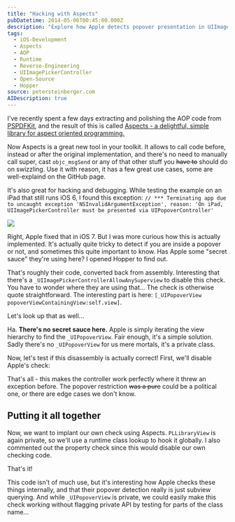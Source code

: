 ```yaml
---
title: "Hacking with Aspects"
pubDatetime: 2014-05-06T00:45:00.000Z
description: "Explore how Apple detects popover presentation in UIImagePickerController and learn to bypass the restriction using my Aspects library."
tags:
  - iOS-Development
  - Aspects
  - AOP
  - Runtime
  - Reverse-Engineering
  - UIImagePickerController
  - Open-Source
  - Hopper
source: petersteinberger.com
AIDescription: true
---
```


I've recently spent a few days extracting and polishing the AOP code from [PSPDFKit](http://pspdfkit.com), and the result of this is called [Aspects - a delightful, simple library for aspect oriented programming.](https://github.com/steipete/Aspects)

Now Aspects is a great new tool in your toolkit. It allows to call code before, instead or after the original implementation, and there's no need to manually call super, cast `objc_msgSend` or any of that other stuff you ~~have to~~ should do on swizzling. Use it with reason, it has a few great use cases, some are well-explaind on the GitHub page.

It's also great for hacking and debugging. While testing the example on an iPad that still runs iOS 6, I found this exception:
`// *** Terminating app due to uncaught exception 'NSInvalidArgumentException', reason: 'On iPad, UIImagePickerController must be presented via UIPopoverController'`

![](http://f.cl.ly/items/0V1B2r1K0Z2Q2k0u1o1J/Screen%20Shot%202014-05-06%20at%2000.02.00%20.png)

Right, Apple fixed that in iOS 7. But I was more curious how this is actually implemented. It's actually quite tricky to detect if you are inside a popover or not, and sometimes this quite important to know. Has Apple some "secret sauce" they're using here? I opened Hopper to find out.

<script src="https://gist.github.com/steipete/bb5c8831d522bc7ef3c5.js"></script>

That's roughly their code, converted back from assembly. Interesting that there's a `_UIImagePickerControllerAllowAnySuperview` to disable this check. You have to wonder where they are using that... The check is otherwise quote straightforward. The interesting part is here: `[_UIPopoverView popoverViewContainingView:self.view]`.

Let's look up that as well...

<script src="https://gist.github.com/steipete/a7eb1154de6d46eea654.js"></script>

Ha. **There's no secret sauce here.** Apple is simply iterating the view hierarchy to find the `_UIPopoverView`. Fair enough, it's a simple solution. Sadly there's no `_UIPopoverView` for us mere mortals, it's a private class.

Now, let's test if this disassembly is actually correct! First, we'll disable Apple's check:

<script src="https://gist.github.com/steipete/f69bf90e34a659351f6e.js"></script>

That's all - this makes the controller work perfectly where it threw an exception before. The popover restriction ~~was a pure~~ could be a political one, or there are edge cases we don't know.

## Putting it all together

Now, we want to implant our own check using Aspects. `PLLibraryView` is again private, so we'll use a runtime class lookup to hook it globally. I also commented out the property check since this would disable our own checking code.

<script src="https://gist.github.com/steipete/149586113c32e91b0c3c.js"></script>

That's it!

This code isn't of much use, but it's interesting how Apple checks these things internally, and that their popover detection really is just subview querying. And while `_UIPopoverView` is private, we could easily make this check working without flagging private API by testing for parts of the class name...
